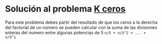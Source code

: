 # Solución al problema [K ceros](https://omegaup.com/arena/problem/kceros/#problems)

Para este problema debes partir del resultado de que los ceros a la derecha del factorial de un número se pueden calcular con la suma de las divisiones enteras
del numero entre algunas potencias de 5 `n/5 + n/5^2 + ... + n/5^i` 
